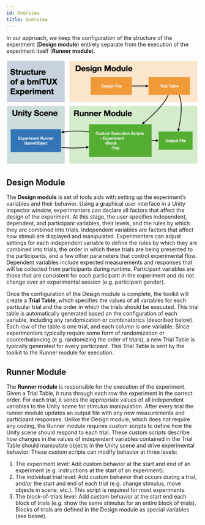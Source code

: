 ```yaml
---
id: Overview
title: Overview
---
```



In our approach, we keep the configuration of the structure of the experiment (**Design module**) entirely separate from the execution of the experiment itself (**Runner module**). 

![Structure](assets/Misc/structure.PNG)

## Design Module

The **Design module** is set of tools aids with setting up the experiment’s variables and their behavior. Using a graphical user interface in a Unity inspector window, experimenters can declare all factors that affect the design of the experiment. At this stage, the user specifies independent, dependent, and participant variables, their levels, and the rules by which they are combined into trials. Independent variables are factors that affect how stimuli are displayed and manipulated. Experimenters can adjust settings for each independent variable to define the rules by which they are combined into trials, the order in which these trials are being presented to the participants, and a few other parameters that control experimental flow. Dependent variables include expected measurements and responses that will be collected from participants during runtime. Participant variables are those that are consistent for each participant in the experiment and do not change over an experimental session (e.g. participant gender).

Once the configuration of the Design module is complete, the toolkit will create a **Trial Table**, which specifies the values of all variables for each particular trial and the order in which the trials should be executed. This trial table is automatically generated based on the configuration of each variable, including any randomization or combinatorics (described below). Each row of the table is one trial, and each column is one variable. Since experimenters typically require some form of randomization or counterbalancing (e.g. randomizing the order of trials), a new Trial Table is typically generated for every participant. This Trial Table is sent by the toolkit to the Runner module for execution. 

## Runner Module

The **Runner module** is responsible for the execution of the experiment. Given a Trial Table, it runs through each row the experiment in the correct order. For each trial, it sends the appropriate values of all independent variables to the Unity scene for stimulus manipulation. After every trial the runner module updates an output file with any new measurements and participant responses. Unlike the Design module, which does not require any coding, the Runner module requires custom scripts to define how the Unity scene should respond to each trial. These custom scripts describe how changes in the values of independent variables contained in the Trial Table should manipulate objects in the Unity scene and drive experimental behavior. These custom scripts can modify behavior at three levels: 

1. The experiment level: Add custom behavior at the start and end of an experiment (e.g. instructions at the start of an experiment).
2. The individual trial level: Add custom behavior that occurs during a trial, and/or the start and end of each trial (e.g. change stimulus, move objects in scene, etc.). This script is required for most experiments.
3. The block-of-trials level: Add custom behavior at the start end each block of trials (e.g. show the same stimulus for an entire block of trials). Blocks of trials are defined in the Design module as special variables (see below).
